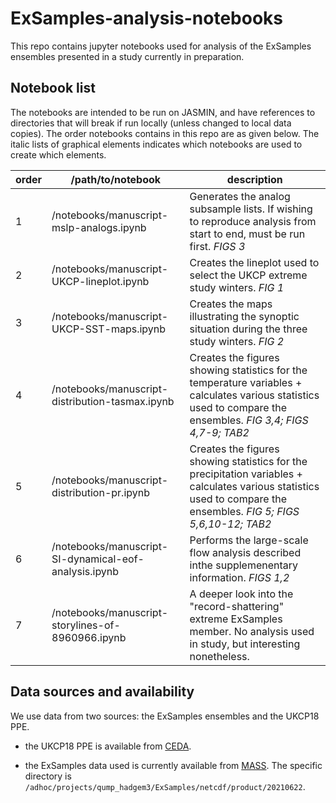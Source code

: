 # ExSamples-analysis-notebooks

This repo contains jupyter notebooks used for analysis of the ExSamples ensembles presented in a study currently in preparation.

## Notebook list

The notebooks are intended to be run on JASMIN, and have references to directories that will break if run locally (unless changed to local data copies). The order notebooks contains in this repo are as given below. The italic lists of graphical elements indicates which notebooks are used to create which elements.

| order | /path/to/notebook  | description |
| ----- | ------------- | ------------- |
| 1 | /notebooks/manuscript-mslp-analogs.ipynb  | Generates the analog subsample lists. If wishing to reproduce analysis from start to end, must be run first. *FIGS 3*  |
| 2 | /notebooks/manuscript-UKCP-lineplot.ipynb  | Creates the lineplot used to select the UKCP extreme study winters. *FIG 1*   |
| 3 | /notebooks/manuscript-UKCP-SST-maps.ipynb  | Creates the maps illustrating the synoptic situation during the three study winters. *FIG 2*  |
| 4 | /notebooks/manuscript-distribution-tasmax.ipynb  | Creates the figures showing statistics for the temperature variables + calculates various statistics used to compare the ensembles. *FIG 3,4; FIGS 4,7-9; TAB2*  |
| 5 | /notebooks/manuscript-distribution-pr.ipynb  | Creates the figures showing statistics for the precipitation variables + calculates various statistics used to compare the ensembles. *FIG 5; FIGS 5,6,10-12; TAB2* |
| 6 | /notebooks/manuscript-SI-dynamical-eof-analysis.ipynb  | Performs the large-scale flow analysis described inthe supplemenentary information. *FIGS 1,2*  |
| 7 | /notebooks/manuscript-storylines-of-8960966.ipynb  | A deeper look into the "record-shattering" extreme ExSamples member. No analysis used in study, but interesting nonetheless.  |

## Data sources and availability

We use data from two sources: the ExSamples ensembles and the UKCP18 PPE.

- the UKCP18 PPE is available from [CEDA](http://data.ceda.ac.uk/badc/ukcp18/data/land-gcm/global/60km/rcp85).

- the ExSamples data used is currently available from [MASS](https://help.jasmin.ac.uk/category/227-mass). The specific directory is `/adhoc/projects/qump_hadgem3/ExSamples/netcdf/product/20210622`.